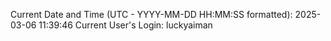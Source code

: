 Current Date and Time (UTC - YYYY-MM-DD HH:MM:SS formatted): 2025-03-06 11:39:46
Current User's Login: luckyaiman
